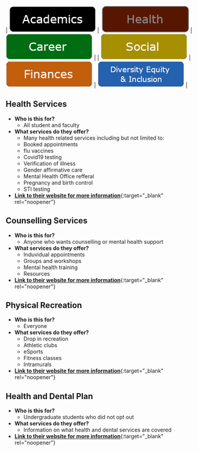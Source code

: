 |<img  alt="" src="">  [![Academics](../images/Buttons/Academics.png)](https://raywoo32.github.io/raywoo32.github.io-waterloo-resources/subpages/academics.html) |  <img  alt="" src=""> [![Health ](../images/Buttons/selected/Health.png)](https://raywoo32.github.io/raywoo32.github.io-waterloo-resources/subpages/health.html) |<img  alt="" src=""> [![Career](../images/Buttons/Career.png)](https://raywoo32.github.io/raywoo32.github.io-waterloo-resources/subpages/career.html) |
|<img  alt="" src=""> [![Social Life](../images/Buttons/Social.png)](https://raywoo32.github.io/raywoo32.github.io-waterloo-resources/subpages/social.html) |  <img  alt="" src=""> [![Finances](../images/Buttons/Finances.png)](https://raywoo32.github.io/raywoo32.github.io-waterloo-resources/subpages/finaces.html) |<img alt="" src=""> [![Human Rights, Equity and Inclusion](../images/Buttons/equity.png)](https://raywoo32.github.io/raywoo32.github.io-waterloo-resources/subpages/equity.html) |


## Health Services
- **Who is this for?**
    - All student and faculty 
- **What services do they offer?**
    - Many health related services including but not limited to: 
    - Booked appointments 
    - flu vaccines
    - Covid19 testing 
    - Verification of illness
    - Gender affirmative care
    - Mental Health Office refferal 
    - Pregnancy and birth control  
    - STI testing 
 - [**Link to their website for more information**](https://uwaterloo.ca/campus-wellness/health-services){:target="_blank" rel="noopener"}


## Counselling Services
- **Who is this for?**
    - Anyone who wants counselling or mental health support 
- **What services do they offer?**
    - Induvidual appointments 
    - Groups and workshops
    - Mental health training 
    - Resources
- [**Link to their website for more information**](https://uwaterloo.ca/campus-wellness/counselling-services){:target="_blank" rel="noopener"}


## Physical Recreation
- **Who is this for?**
    - Everyone
- **What services do they offer?**
    - Drop in recreation 
    - Athletic clubs 
    - eSports 
    - Fitness classes 
    - Intramurals 
- [**Link to their website for more information**](https://athletics.uwaterloo.ca/){:target="_blank" rel="noopener"}


## Health and Dental Plan
- **Who is this for?**
    - Undergraduate students who did not opt out 
- **What services do they offer?**
    - Information on what health and dental services are covered 
- [**Link to their website for more information**](https://wusa.ca/services/health-and-dental-plan){:target="_blank" rel="noopener"}
